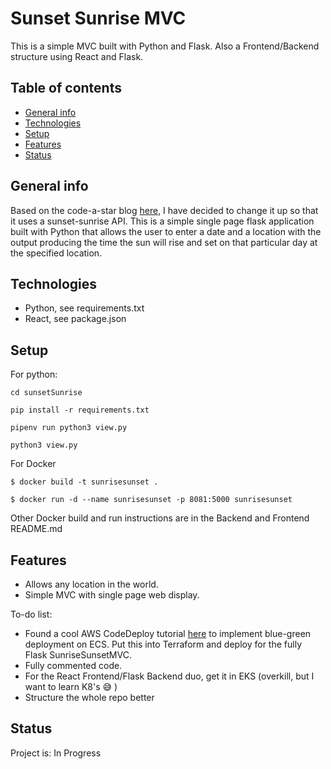 # Sunset Sunrise MVC
This is a simple MVC built with Python and Flask. Also a Frontend/Backend structure using React and Flask.

## Table of contents
* [General info](#general-info)
* [Technologies](#technologies)
* [Setup](#setup)
* [Features](#features)
* [Status](#status)

<a name="general-info"></a>
## General info

Based on the code-a-star blog [here](http://www.codeastar.com/flask-easy-web-app-python), I have decided to change it up so that it uses a sunset-sunrise API. This is a simple single page flask application built with Python that allows the user to enter a date and a location with the output producing the time the sun will rise and set on that particular day at the specified location. 

<a name="technologies"></a>
## Technologies

* Python, see requirements.txt
* React, see package.json

<a name="setup"></a>
## Setup

For python:

```
cd sunsetSunrise

pip install -r requirements.txt

pipenv run python3 view.py

python3 view.py
```
 

For Docker  

```
$ docker build -t sunrisesunset .
 
$ docker run -d --name sunrisesunset -p 8081:5000 sunrisesunset
```

Other Docker build and run instructions are in the Backend and Frontend README.md

<a name="features"></a>
## Features
* Allows any location in the world.
* Simple MVC with single page web display.


To-do list: 
* Found a cool AWS CodeDeploy tutorial [here](https://aws.amazon.com/blogs/devops/use-aws-codedeploy-to-implement-blue-green-deployments-for-aws-fargate-and-amazon-ecs/) to implement blue-green deployment on ECS. Put this into Terraform and deploy for the fully Flask SunriseSunsetMVC.
* Fully commented code.
* For the React Frontend/Flask Backend duo, get it in EKS (overkill, but I want to learn K8's 😅 )
* Structure the whole repo better

<a name="status"></a>
## Status
Project is: In Progress

